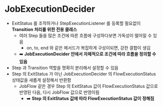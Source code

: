 # JobExecutionDecider

- ExitStatus 를 조작하거나 StepExecutionListener 를 등록할 필요없이 **Transition 처리를 위한 전용 클래스**
    - 여러 Step 들을 많은 조건에 따른 흐름에 구성하다보면 가독성이 떨어질 수 있음
        - on, to, end 와 같은 메서드가 복잡하게 구성이되면, 강한 결합이 생김
    - ➡️ **JobExecutionDecider 안에서 자체적으로 조건에 따라 흐름을 정의할 수 있음**
- Step 과 Transition 역할을 명확히 분리해서 설정할 수 있음
- Step 의 ExitStatus 가 아닌 JobExecutionDecider 의 FlowExecutionStatus 상태값을 새롭게 설정해서 반환함
    - JobFlow 같은 경우 Step 의 ExitStatus 값이 FlowExecutionStatus 값으로 반영된 다음, 다시 JobFlow 값으로 반영이됨
        - ➡️ **Step 의 ExitStatus 값에 따라 FlowExecutionStatus 값이 정해짐**